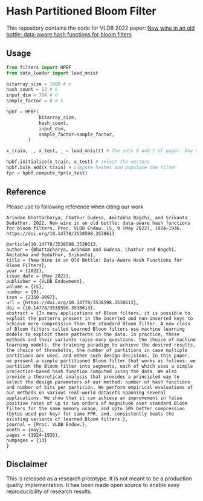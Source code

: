 # Hash Partitioned Bloom Filter

This repository contains the code for VLDB 2022 paper: [New wine in an old bottle: data-aware hash functions for bloom filters](https://dl.acm.org/doi/abs/10.14778/3538598.3538613?casa_token=4AEbgykagvYAAAAA:7P0EX9EpjogccBKL4hbZPM04wLSO31tIR7iNKI5lGguZrRgg1LlitfubFiDIr0tBKqzhz8NSyPaZqQ)

## Usage

```python
from filters import HPBF
from data_loader import load_mnist

bitarray_size = 1000 # m
hash_count = 12 # k
input_dim = 784 # d
sample_factor = 8 # s

hpbf = HPBF(
            bitarray_size,
            hash_count,
            input_dim,
            sample_factor=sample_factor,
        )

x_train, _, x_test, _ = load_mnist() # The sets X and Y of paper. Any numpy array of shape (n, d)

hpbf.initialize(x_train, x_test) # select the vectors
hpbf.bulk_add(x_train) # compute hashes and populate the filter
fpr = hpbf.compute_fpr(x_test)
```

## Reference

Please use to following reference when citing our work

```
Arindam Bhattacharya, Chathur Gudesa, Amitabha Bagchi, and Srikanta Bedathur. 2022. New wine in an old bottle: data-aware hash functions for bloom filters. Proc. VLDB Endow. 15, 9 (May 2022), 1924–1936. https://doi.org/10.14778/3538598.3538613
```

```
@article{10.14778/3538598.3538613,
author = {Bhattacharya, Arindam and Gudesa, Chathur and Bagchi, Amitabha and Bedathur, Srikanta},
title = {New Wine in an Old Bottle: Data-Aware Hash Functions for Bloom Filters},
year = {2022},
issue_date = {May 2022},
publisher = {VLDB Endowment},
volume = {15},
number = {9},
issn = {2150-8097},
url = {https://doi.org/10.14778/3538598.3538613},
doi = {10.14778/3538598.3538613},
abstract = {In many applications of Bloom filters, it is possible to exploit the patterns present in the inserted and non-inserted keys to achieve more compression than the standard Bloom filter. A new class of Bloom filters called Learned Bloom filters use machine learning models to exploit these patterns in the data. In practice, these methods and their variants raise many questions: the choice of machine learning models, the training paradigm to achieve the desired results, the choice of thresholds, the number of partitions in case multiple partitions are used, and other such design decisions. In this paper, we present a simple partitioned Bloom filter that works as follows: we partition the Bloom filter into segments, each of which uses a simple projection-based hash function computed using the data. We also provide a theoretical analysis that provides a principled way to select the design parameters of our method: number of hash functions and number of bits per partition. We perform empirical evaluations of our methods on various real-world datasets spanning several applications. We show that it can achieve an improvement in false positive rates of up to two orders of magnitude over standard Bloom filters for the same memory usage, and upto 50% better compression (bytes used per key) for same FPR, and, consistently beats the existing variants of learned Bloom filters.},
journal = {Proc. VLDB Endow.},
month = {may},
pages = {1924–1936},
numpages = {13}
}
```

## Disclaimer

This is released as a research prototype. It is not meant to be a production quality implementation. It has been made open source to enable easy reproducibility of research results.